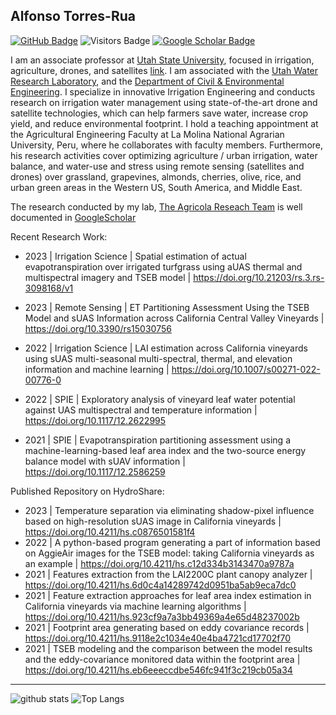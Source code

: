## Alfonso Torres-Rua

[![GitHub Badge](https://img.shields.io/github/followers/diviningwater?style=social)](https://github.com/diviningwater?tab=followers)
![Visitors Badge](https://visitor-badge.laobi.icu/badge?page_id=diviningwater.diviningwater)
[![Google Scholar Badge](https://img.shields.io/badge/GoogleScholar-blue)](https://scholar.google.com/citations?hl=en&pli=1&user=hTG3MWUAAAAJ)
<!--
[![ResearchGate Badge](https://img.shields.io/badge/ResearchGate-green)](https://www.researchgate.net/profile/Rui-Gao-55)
[![HYDROSHARE Badge](https://img.shields.io/badge/CUAHSI-HYDROSHARE-green)](https://www.hydroshare.org/home/)
[![SciProfiles](https://img.shields.io/badge/Sci-Profiles-lightblue)](https://sciprofiles.com/profile/2683627)<br>
[![Linkedin Badge](https://img.shields.io/badge/Linkedin-blue)](https://www.linkedin.com/in/diviningwater)
[![BlueSky](https://img.shields.io/badge/RaymondGao7-BlueSky-blue)](https://bsky.app/profile/raymondgao7.bsky.social)<br>
[![Twitter](https://img.shields.io/twitter/url/https/twitter.com/cloudposse.svg?style=social&label=Follow%20%40RaymondGao7)](https://twitter.com/RaymondGao7)<br>
[![CV Badge](https://img.shields.io/badge/My-CV-critical)](https://drive.google.com/file/d/1RqJPnoYggKrULKly3n7fQcFqSUA8CTeP/view?usp=drive_link)
[![Donate Badge](https://img.shields.io/badge/Buy%20me%20a%20coffee-blue.svg)](https://www.buymeacoffee.com/RuiGao)
-->

I am an associate professor at [Utah State University](https://www.usu.edu/), focused in irrigation, agriculture, drones, and satellites [link](https://engineering.usu.edu/cee/people/faculty/torres-alfonso). I am associated with the  [Utah Water Research Laboratory](https://uwrl.usu.edu/), and the [Department of Civil & Environmental Engineering](https://engineering.usu.edu/cee/). I specialize in innovative Irrigation Engineering and conducts research on irrigation water management using state-of-the-art drone and satellite technologies, which can help farmers save water, increase crop yield, and reduce environmental footprint. I hold a teaching appointment at the Agricultural Engineering Faculty at La Molina National Agrarian University, Peru, where he collaborates with faculty members. Furthermore, his research activities cover optimizing agriculture / urban irrigation, water balance, and water-use and stress using remote sensing (satellites and drones) over grassland, grapevines, almonds, cherries, olive, rice, and urban green areas in the Western US, South America, and Middle East.  <br>

The research conducted by my lab, [The Agricola Reseach Team](https://github.com/TheAgricolaTeam) is well documented in [GoogleScholar](https://scholar.google.com/citations?user=hTG3MWUAAAAJ&hl=en)


Recent Research Work:
- 2023 | Irrigation Science | Spatial estimation of actual evapotranspiration over irrigated turfgrass using aUAS thermal and multispectral imagery and TSEB model | https://doi.org/10.21203/rs.3.rs-3098168/v1

- 2023 | Remote Sensing | ET Partitioning Assessment Using the TSEB Model and sUAS Information across California Central Valley Vineyards | https://doi.org/10.3390/rs15030756

- 2022 | Irrigation Science | LAI estimation across California vineyards using sUAS multi-seasonal multi-spectral, thermal, and elevation information and machine learning | https://doi.org/10.1007/s00271-022-00776-0

- 2022 | SPIE | Exploratory analysis of vineyard leaf water potential against UAS multispectral and temperature information | https://doi.org/10.1117/12.2622995

- 2021 | SPIE | Evapotranspiration partitioning assessment using a machine-learning-based leaf area index and the two-source energy balance model with sUAV information | https://doi.org/10.1117/12.2586259

Published Repository on HydroShare:
- 2023 | Temperature separation via eliminating shadow-pixel influence based on high-resolution sUAS image in California vineyards | https://doi.org/10.4211/hs.c0876501581f4
- 2022 | A python-based program generating a part of information based on AggieAir images for the TSEB model: taking California vineyards as an example | https://doi.org/10.4211/hs.c12d334b3143470a9787a
- 2021 | Features extraction from the LAI2200C plant canopy analyzer | https://doi.org/10.4211/hs.6d0c4a14289742d0951ba5ab9eca7dc0
- 2021 | Feature extraction approaches for leaf area index estimation in California vineyards via machine learning algorithms | https://doi.org/10.4211/hs.923cf9a7a3bb49369a4e65d48237002b
- 2021 | Footprint area generating based on eddy covariance records | https://doi.org/10.4211/hs.9118e2c1034e40e4ba4721cd17702f70
- 2021 | TSEB modeling and the comparison between the model results and the eddy-covariance monitored data within the footprint area | https://doi.org/10.4211/hs.eb6eeeccdbe546fc941f3c219cb05a34

---

![github stats](https://github-readme-stats.vercel.app/api?username=diviningwater&show_icons=true)
![Top Langs](https://github-readme-stats.vercel.app/api/top-langs/?username=diviningwater&hide=javascript,go,html)

<!--
**diviningwater/diviningwater** is a ✨ _special_ ✨ repository because its `README.md` (this file) appears on your GitHub profile.

Here are some ideas to get you started:

- 🔭 I’m currently working on ...
- 🌱 I’m currently learning ...
- 👯 I’m looking to collaborate on ...
- 🤔 I’m looking for help with ...
- 💬 Ask me about ...
- 📫 How to reach me: ...
- 😄 Pronouns: ...
- ⚡ Fun fact: ...
-->
